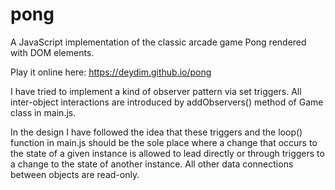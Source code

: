 # pong
A JavaScript implementation of the classic arcade game Pong rendered with DOM elements.

Play it online here: https://deydim.github.io/pong

I have tried to implement a kind of observer pattern via set triggers. All inter-object interactions are introduced by addObservers() method of Game class in main.js.

In the design I have followed the idea that these triggers and the loop() function in main.js should be the sole place where a change that occurs to the state of a given instance is allowed to lead directly or through triggers to a change to the state of another instance. All other data connections between objects are read-only.